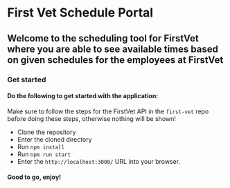 # First Vet Schedule Portal

## Welcome to the scheduling tool for FirstVet where you are able to see available times based on given schedules for the employees at FirstVet

### Get started

#### Do the following to get started with the application:

Make sure to follow the steps for the FirstVet API in the `first-vet` repo before doing these steps, otherwise nothing will be shown!

* Clone the repository
* Enter the cloned directory
* Run `npm install`
* Run `npm run start`
* Enter the `http://localhost:3000/` URL into your browser.

#### Good to go, enjoy!

